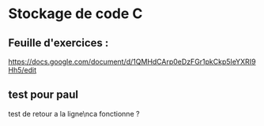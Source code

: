 # Stockage de code C

## Feuille d'exercices :
https://docs.google.com/document/d/1QMHdCArp0eDzFGr1pkCkp5IeYXRI9Hh5/edit

## test pour paul 
test de retour a la ligne\nca fonctionne ?


